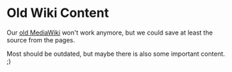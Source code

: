 # Old Wiki Content

Our [old MediaWiki](http://wiki.winmerge.org/wiki/) won't work anymore, but we could save at least the source from the pages.

Most should be outdated, but maybe there is also some important content. ;)